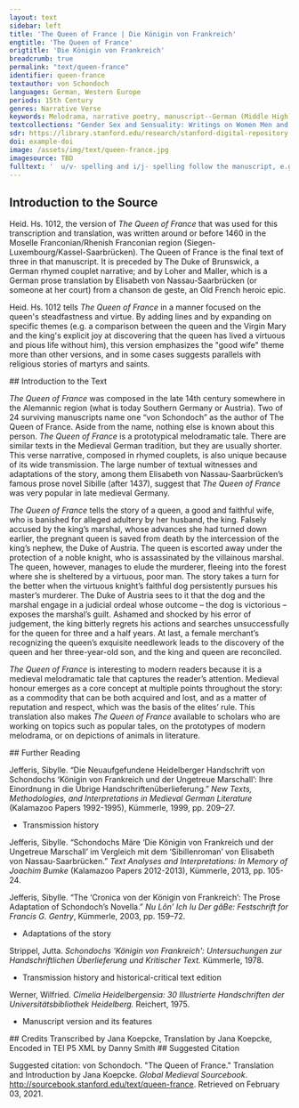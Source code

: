 ```yaml
---
layout: text
sidebar: left
title: 'The Queen of France | Die Königin von Frankreich'
engtitle: 'The Queen of France'
origtitle: 'Die Königin von Frankreich'
breadcrumb: true
permalink: "text/queen-france"
identifier: queen-france
textauthor: von Schondoch
languages: German, Western Europe
periods: 15th Century
genres: Narrative Verse
keywords: Melodrama, narrative poetry, manuscript--German (Middle High), wager of battle, adultery, dogs
textcollections: "Gender Sex and Sensuality: Writings on Women Men and Desire"
sdr: https://library.stanford.edu/research/stanford-digital-repository 
doi: example-doi 
image: /assets/img/text/queen-france.jpg
imagesource: TBD 
fulltext: '  u/v- spelling and i/j- spelling follow the manuscript, e.g. Heid. Hs. 1012 vnd > Standard Middle High German und; Heid. Hs. 1012 ouer > Standard Middle High German ober; Heid. Hs. 1012 dye > Standard Middle High German diu/die; Heid. Hs. 1012 lijff > Standard Middle High German lîp. Separate and compound spelling are not normalized to standard Middle High German but rather follow the manuscript and no punctuation has been added (no periods, question marks, or exclamation points; no commas, semicolons, or colons; no dashes, or hyphens; no brackets, braces, or parentheses; and no apostrophes or quotation marks). Scribal corrections, deletions and additions, mostly indicated by the rubricator with red ink, are recorded. Crossed out letters and words in the manuscript are crossed out in the edition as well. For the sake of the edition’s readability and following standard practice abbreviations and diacritical signs are expanded, and the descending s (ſ), which appears internally and initially but not at the end of words, is replaced with the round s. The rubricator’s red-ink flourishes have been disregarded after carefully analyzing their semiotic meaning. The flourishes are only used when there is an empty space on a line between the rhyme word, which is always placed at the end of a line, and the line delineating the end of the column. Which suggests that these flourishes are only decorative because they ensure that the manuscript looks uniform. The scribe at times ran out of room while writing and completed a line in an adjacent empty space. In some of these cases, the rubricator drew a red-ink line indicating where the final phrase belonged. These final phrases were added and marked by double slashes. This edition also follows the rubricator’s red-ink line indication in the manuscript, which at times deviates from the scribe’s lines. In only three places, where Heid. Hs. 1012 appears to be flawed, it is amended in a clearly referenced manner. Additions in comparison to Strippel’s edition are marked by italics. Letters and words crossed out in Heid. Hs. 1012 are marked with a strikethrough and the final phrase of a line written in an adjacent empty space in Heid. Hs. 1012 is marked with double slash marks. Des konings boich von franckrich geit hijr ain The story of the King of France is being told here DYe schrijfft bedudet so waz geschach This text tells what happened Daz man yn hoger eren sach when a fine king of France Von franckrich eynnen koninck guet rose to high esteem. Der waz vor wandel wail behuit He was flawless. Der selbe herre hat grois huiß ere The household honor of this very lord was great. Er hat eyn mynnencliches wijff He had a lovely wife. Naich wvnschen waz gestalt ir lijff She was so beautiful, Zuchtich vnde bescheyden virtuous, and modest Daz sij nyeman mochte verleyden that no one could despise her; Wer sij myt augen ain gesach whoever had seen her with his own eyes, Dat er yr jn hoger eren jachStrippel’s edition includes the following line: “Der künig hette ein marschalg” (p. 213, l.13). This line from Strippel is included in the translation because of the rhyme scheme and the subsequent text talk about an unknown “er”; it looks like the scribe made a mistake and forgot to copy this line. held her in the highest esteem. [Now the king had a marshal.]Line 11a was taken from Strippel because the rhyme scheme and the subsequent text talk about an unknown “er”; it looks like the scribe made a mistake and forgot to copy this line (p. 213, l.13). Den moyst man forten ouer all Everyone had to fear him everywhere, Alles daz er geboyt And everything that he ordered Da von die koningynnen qwam // yn noit Because of him, the queen faced great hardship Want dye koningynnen because he begged her Dye bat er vmb dye mynne for her love, Want hey ir dick heymlichen waz as he often met with her in private. Myt eren sij doch vor yeme genaß She overcame him with her honor, Daz sij durch falsche bede for such a treacherous plea Nye ouell dayt gedede would never make her commit such an evil deed, Want sij versagede yeme dogen // clich and she refused him as she should. Zu yeme so sprach dye mynnenclich The lovely lady said to him: War vmb mudes du myr dez “How can you imagine such a thing of me? Du weyß doch woil wez durch // weß You know full well Willen du daz laissen salt on whose account you must desist: Myn herre der ist dijr also holt on account of my lord, who holds you in such high esteem. Er hat gesat yn dyne hant He has placed in your hands Burge stede vnde wijde lant castles, cities, and wide lands, Durch daz du syn geweldich bist and put you in charge of them. Durch got layß mich ain argelist For the sake of Our Lord, spare me your malicious tricks Belyuen vnd bede mich nit me and do not ask me again Daz myr gee ain myne ere for anything that compromises my honor.” DEr marschalck vngetruwe sprach The faithless marshal said: Myr ist vmmer nuwee “The torment and suffering of my heart Vngemach vnd hertzen leyt are renewed daily.The syntax has been changed in the English translation for clarity of meaning. Auch hain ich ain vnderscheit What’s more, I have loved you ceaselessly Gedynet von kindez yogent since I was young. Nu laissent mich uwer dogen Now let me enjoy a secret affair with you Geneyssen vnd horent mich and grant me my pleas, Vill zarte frauwe mynnenclich dearest, beloved lady.” Do sprach die zarte mynnenclich The lovely and sweet one replied: Jch nemen is uff die true myn “On my honor, I swear, Erlaysse mich deser bede spare me this request Ee dan daz ich dich erwede or I promise Brenghe jn leyt vnd vngemach to inflict on you pain and trouble.” Der marschalg gedohte The marshal thought: O avee und owach“sprach” at the end of line 46 was substituted by “gedohte” taken from Strippel because the subsequent text makes clear that the marshal would never talk about his evil thoughts before taking leave of the queen (p. 220, l. 48); she is ignorant of his evil intentions. “Oh, woe is me! Alas! Leget sij is mynem herren vor If she passes this on to my lord, So weyß ich wail daz ich verlore I know for certain that I will lose Lijff ere vnde alle myn guet my life, my honorable position at court, and all my possessions.” Da myt der marschalk von ir schiet With this the marshal took leave of her, Vnde ginck gedencken euen and he left thinking about Wie er dye fraue brecht vmb ir // leuen how to take the lady’s life. Der koningk eyns seden plach The king was in the habit of Wanne er schinen sach den // dach getting up in a noble manner, So stunt er uff von hoger art at daybreak, Dar lijße von der frauen zart and leaving the sweet lady Vff daz er sij slayffen lyeß sleeping there, Als yn syne dogent daz hyeß as his good manners demanded of him, Want sij waz der iare nyt alt for she was young. So fore er iagen jn den walt He went hunting in the woods, Bijssen vnde beyssen with hunting dogs and with falcons. Der koningk hat auch geheissen The king had also ordered Daz man besluysse keyn durre that no door be locked Want der marschalk were dar vor because the marshal oversaw that. Also wail getruwet er dem bosewicht That is how much he trusted the villain; Er enwist von syner falscheit nyt he knew nothing of his treachery. Der koningk auch erzogen hat The king had also raised Eyn getwerg ane al missedait a blameless dwarf, Es lach vnde slyeff jn dem saille who rested and slept in the great hall. Dez nam der feyge marschalk war The cowardly marshal took him, Vnde laicht is der frauen jn die arm put him into the lady’s arms, Vnde decket es sere warm covered him up Vnde kerde es zu yrrer bruste and turned him to her breast, Daz sij is werlich nyt enwiste and she did not notice what was happening. Vnde macht er sich dannen balde Then he quickly departed Zu deme selbn walde for the woods, Jn snellicher lijst full speed, Da er synen herren wiste where he knew his lord was hunting. Do er den koning ain sach As soon as he spied the king, Vsser faltschem munde er sprach he spoke deceitful words: Layssent uwer jagen hi belyuen “Stop your hunting right now. Jr sullent anders bedryuen You should chase something else, Daz uch nu me zu hertzen gait that lies closer to your heart Vnde kummerlichen mach werden rait and that can only with great difficulty be turned from wrong to right.” Der koning sprach waz mach dat // syn The king said: “What might that be?” Der marschalk sprach de koningynne The marshal replied: “The queen, Sij pleget falscher mynne she is an adulteress, Jr sullent nu werden jnne and you have to see it for yourself. Koment mit mir drade Come with me quickly, Jr fyndent sij ain faltscher dade you will catch her in the act of infidelity.” Der koning sere erschrackt The king was very shocked Jagen er nit langer enplach and he stopped the hunt. Jn zorne fore er weder heym Furious, he rode home. Er fant die zarte wandels kein He found the dearest one as before, Dan noch slayffen ain dem bette still sleeping in her bed, Vnde sach wo sij hatte and saw that she had by her side Daz getwerch ain alle schult the blameless dwarf. Daz nam er mit vngedolt He lifted the dwarf up swiftly and angrily Alda myt synen henden with his hands Vnde sluyche is weder dye wende and slammed him against the wall– Vmb schult da id nye vmb warff All for a crime that the dwarf never committed– Byß id von synen henden starff until the king had killed the dwarf. Dye frauwe erwacht vnd sprach The lady awoke and asked: Here waz ist uwer vngemach “Sire, what troubles you, Daz yr sijt zornes also voll that you are so full of anger?” Er sprach du bose schande He replied: “You worthless disgrace, Du weist doch waill you know why! Sych wye schenlich du hij lijgest Look at how shamefully you lie here Vnde mich mit falscheit ouergist and how you drown me in deceit Myt dyner faltscher mynne with your adultery!” Herre behaldent uwer synne “Sire, be reasonable,” Sprach dye edel fraue zart said the noble and tender lady, Got weyß woil daz ich nye schuldich enwart “God knows, I am not guilty Ayn dyessen lesterlichen sachen of such immoral actions. So wye es sich auch hait gemacht Whatever might have happened, Daz muß uch got geuen zu erkennen God will unveil the truth to you Vnd mich von dießer vnschult nemen“vnschult” was translated as “schult” because the queen is talking about how God will prove that she is innocent not guilty; “vnschult” seems to be a scribal error. and take me from this blame.” Er sprach swich vnd rede nyt He replied: “Silence! Do not speak! Ich hain ain dyeßer geschiecht I find this matter Also lesterlichen funden so degrading Daz du zu dyesen stunden that you have at this hour Daz leuen moys verloren hain lost your life, Als balde ich es gefugen kan as soon as I can bring it about!” Do fugede es got daz da bij lach Now as God designed, there lived nearby Eyn furste der hies hertzoch lupolt a prince, named Duke Leopold. Als es got fugen wulde As God had intended, Der erhorte daz gebroche he heard of the crime. Vnd er waz von dez konings geslecht He belonged to the royal family, Er waz dez koningx suster kint he was the king’s sister’s child, Als men noch beschreben fynt as it is written in the books, Er waz von oysterich genant and he was from Austria. Er lyeff da er den fursten fant He hurried to the lord. Er sprach herre was zornent ir He asked: “Sire, why are you so angry? durch got daz sult yr sagen mir.“durch got” at the end of line 134 drifted onto the wrong line. Staying true to the rhyme and for clarity of meaning “durch got” was moved to the beginning of line 135. In God’s name, tell me.” Do sprach der edel koning rijch There the noble and highborn king replied: O neue layß erbarmen dich “Oh nephew, take pity on me! Myn hertzeleyt is also groiß My heart’s suffering is very great. Sijch wie dye schande ain eren blois Just look at how this disgrace So lesterlichen geworffen hait has so degradingly attacked my honor Daz ir nummer mach werden rait that it can never be made right again.” Do sprach der hirtzoch lu // polt Then Duke Leopold said: So werdent mir nummer holt “Even though you may never grant me your favor again: Myn fraue nye kein schult gewan my lady is blameless. Yemant mach sij verraden hain Someone must have betrayed her; Want ich nye faltscheit an ir sach I have never seen deceit in her.” Der koning myt zorne sprach The king replied with anger: Sij moyß verbyrnen uff eyner hort “Let her be burned at the stake!” Neyn sprach der herre erent die frucht “No”, said the Duke, “honor the child Dye sij yn yrrem lijff dreyt she carries in her womb. Dodent ir sij es wirt uch leyt If you kill her it will cause you grief Want ir anders kein erben hait because you have no other heir. Burge stede vnde wijde lant Castles, cities, and wide lands Dye yr billich sullont erffen which you will pass on by right, Willent yr sij verderffen do you want to ruin all that? Neyn werder herre dont so wail No, noble Sire, act in such a way Daz ich uch vmmer danck sal that I will be obliged to you forever: Geuent ir frijst laist sij genesen let her live until she gives birth, Vff daz ich uwer dyner moge wesen and I will continue to serve you, Also ich bin gewesten as I have in the past. Nye kein schult wart so grois // nye No guilt is so great Da enwer eyn deill genaden ain that it does not deserve a portion of mercy. Nu layst sij herre genyessen myn Now let her be for my sake, Sire, Vnde ere dy maria die koningynne and honor the Queen Mary, Dye reyne mait die got gebar the pure maiden, who gave birth to God, Vnde nement uwer dogent war and show your virtue Durch ere aller reyner wijff on behalf of the purest woman, Want sij jn yrrem lijff because the queen carries in her body Dreyt eyne swere burde a heavy burden. Jch weyß dat sij nye enwurde I know that she is not Schuldich ain deser dait guilty of this misdeed, So wye es sich gefuget hait however it transpired.” Do sprach der koning zu hant Then the king said quickly: Du weyß wail wie ich sij lijgen fant also lesterlich “You know very well how I found her lying there, so immorally. Eyn deill wil ich doch eren dich Yet I will honor you in part: Nym fure sij von den augen myn Take her, lead her out of my sight Biß sij geberet daz kindelin until she gives birth to the child. So moyß sij doch verlesen den lijff After that she must lose her life, Daz geschanten bose wijff this immoral, wicked wife.” Der hirtzoch von oesterich The Duke of Austria Nam dye fraue mynnenclich took the lovely lady Dem koning von den augen sin out of the king’s sight. Er suechte also wijden hyen He searched near and far Eynen hoichgeborn man for a highborn man Der laster noch schande nye ge // wan who was free from error and vice Der mit gantzer herscher craft and who had with heroic acts Erworffen hat rijtterschafft gained knighthood Gantz mit allen synen synen // worden by being constant in word Stede ain allen orden and deed everywhere. Dem beuall er dye fraue guet Into this man’s protection he gave the honorable lady. Er sprach nu haue sij jn diner hude He told him: “Now protect her Vnde fure sij hyn yn myn lant and escort her into my land. Biß yr got die gnade hait bekant When God is merciful to her Daz sij geberet eyn kindelyn and she bears a child, So saltu nyt langer syn then do not hesitate: Daz kint saltu brengen mir bring the child to me, Dye muder laiß hinder dijr leave the mother behind.” Der rijtter nam die fraue zart The knight took the sweet lady Dye eme da beuolen wart who had been consigned to his care. Er furte sij durch eynen wilden dan He escorted her through a wild evergreen forest. Daz gefrisch der marschalk der bose man The marshal, the wicked man, discovered this. Der wapende sich He armed himself Zu hant alda vnde reyt heymlichen na quickly and rode after them secretly Vnd ermordet den rijtter stolz and murdered the proud knight. Dye fraue floich in daz holz The lady fled into the woods. Er furte den rijtter von dem wege He dragged the knight’s corpse off the path, Vff daz nyeman ensege so that no one would discover Waz mordez da geschege that a murder had been committed In der rechter strayssen stege on the rightful road and path. Wye gerne er ayn der stede Although he wished Dye koningynnen auch ermordt het he had also murdered the queen right there and then, Do hatte sij sych verborgen she had hidden herself. Do reit er heym mit sorgen He rode home worried Do er dye fraue nit enfant because he could not find the lady. Do gedaicht er alle zu hant He quickly decided that, Ayff sij erweder qweme if she returned, Daz er yr den lijff neme he would take her life, Der morder der bosewicht the murderer, the villain. Dye fraue ginge jn leydes plijcht The lady wandered in anguish Jndem walde da sij waz through the woods where she found herself. Wurtzelen lauff vnde graß Roots, leaves and grass, Daz aß sij yn dem walde that is what she ate in the woods, Daz mynnencliche bilde this image of loveliness. Sij ginge also lange jn dem dan She walked for a long time in the evergreen forest, Biß sij zu eynem koler qwam until she came across a collier. Dye mynnencliche geslachte The lovely noblewoman Sij fraget yn waz er machte asked him what he was doing. Er sprach fraue ich birnen kolen He replied: “Milady, I am burning charcoal.” Sij sprach ist dijr da mit wolle She asked: “Does this work suit you?” Js macht dijr swartz dinen lijff “It makes your body all black”, Sprach daz mynnenclijche wijff said the lovely woman. Do sprach der koler sunder haß The collier replied kindly: Wulde got so hette ichs baß “If God had wished it things would have been better for me. Nu moyß ich durch hungers noit Now I am driven by hunger Dys doin biß ain mynen doit to keep doing this until I die.” Do sprach dye zarte koningynne The sweet queen said: Wiltu mich layssen bij dir syn “Will you permit me to stay here with you? Waz du ain fays daz helffen ich dir I will help you with whatever you undertake. Dez saltu geleuben mir You can believe what I say.” Do sprach der vil getrue man The most trustworthy man said: Jch enkan uch leyder nit gedoin “Alas, I cannot do for you Also yr wail wert weren what you are certainly worthy of, Vil frauwe zarte gehere very lovely highborn lady.” Do sprach auer dye koningyn // nen The queen responded: Lyuer frunt nu do so wail “Dear friend, now do a good deed, Dez ich dir vmmer dancken sal for which I will be forever grateful to you. Ich hain bij mir noch funff gulden I still have five gold coins with me. Dye nym jn den budel dyn Put them into your purse Vnde gang jn sneller ylen and go as quickly as you can Dez weges seben milen seven miles down the road Jn dye stat zu parijß into the city of Paris. Vnde gilt mir sijde gruyn gell vnd // wijß Buy silk for me – green, yellow and white, Swartz farbe vnde blae black and blue, Vnde auch von roder farbn and also some red colors. Vnde brenge vns na dyner wijße And bring us, as you see fit, Waz mir bedorffen zu der spyse what we need for food. Ffraget dich vmmant war du wilt If anyone asks you what you are doing, Biß der reden nyt zu milde do not be too generous with your words, Daz du myn nyt gewuges so that you do not mention me Vnde mich jn groissen kummer fuges and put me in great danger.” Der koler dede daz sij hin hies The collier did as he was told by her. Syner truwen er nit enlyeß His honesty permitted no less. Er dede daz jn dye fraue bat He did what the lady asked Vnde ging zu parijß jn die stat and went to Paris, into the city. Er galt yr waz sij wuldeStrippel’s edition includes the following line: “Und was si haben sollte” (p. 257, l. 258). This line from Strippel is included in the translation to stay true to the rhyme. He bought her what she wanted [and needed.]Line 265a was taken from Strippel to stay true to the rhyme (p. 257, l. 258). Er galt ir nalden vnde scheren He bought needles and scissors Der mynnenclichen heren for the lovely noblewoman, Vnde auch spyse dye doechte as well as food that he thought Dye sij essen moechte she would like to eat. Dye zarte ayn alle weder satz Without further ado, the lovely one Machte von sijden richen schatz created precious treasures out of silk, Vnde sante den weder jn die stat which she sent back to the city, Den koler sij es verkeuffen bat where she asked the collier to sell them. Also lyeff er uß vnde jn And so he ran in and out of the city, Biß dye zarte koningynnen until the lovely queen Eynen schonen son gebar gave birth to a handsome son. Dye zarte frauwe verdhalff // jare For three and a half years the sweet lady Jn dem wilden walde waz lived in the wild woods. Biß sij von goitz genaden genaß In the meantime, until the queen had, by the grace of God, been delivered of her child Do lach der ritter dort ermordt The murdered knight lay there, Vill verre jn dem walde doit faraway, dead in the woods, Verholen jn dem wilden danne hidden in the wild evergreen forest. Erzoichen hatte der werde man Now this noble man had personally raised Gar lijfflich eynen schonen hunt a beautiful dog. Der lecket yn da er waz wont This dog licked the body’s wounds Biß yn der hunger dannen dreiff until hunger drove it away. Langer er da nyt enbeleyff Not able to stay any longer, Er lyeff weder zu hoyffe it ran back to court Da manich apt vnd busschoff where many abbots and bishops Vnde hoge fursten sayssen and great princes were gathered, Vnde druncken vnde ayssen drinking and feasting. Der hunt gingk in den sall The dog went into the great hall Vnde sach den feygen marschalk // wail and saw the cowardly marshal walking Vor der taeffelen hyn vnde her to and fro in front of the tables. Der hunt vmb fing hin freischlich The dog attacked him viciously, Jn dye fueß vnd die beyn biting his feet and legs. Der hont zandert freislich vnd // greyn The dog bit and barked furiously, Biß der vngetruwe man until the treacherous man Den syn jn sych gewan came to his senses Vnde daichte ain dye oueldait and remembered the crime Dye er mit dem rijtter begangen hat that he had committed against the knight. Der hont forte do den doit Now fearing death, Zu hant greiff er eyn broit the dog quickly snatched a loaf of bread Vnde floich dannen balde and fled away Da hyn zu dem walde back to the forest immediately, Da syn herre ermordet lach where its master lay murdered. Dat hirde er naicht vnd dach It guarded the corpse, night and day. Dit dreiff er so manich maille It repeated these actions over and over, Er dede dem marschalk groisse quale inflicting great pain on the marshal, Er beyß yeme manche wunde dieff giving him many deep bite wounds Vnde dan weder zum walde lyeff before running back to the forest. Her uff warde der von oesterich The Duke of Austria observed this. Yeme doichte harde wunderlich He wondered greatly Daz der hont beyß den eynen why the dog attacked only one man Vnde suß anders neren keynen and ignored everyone else. Alß nu der hunt auer quam So once, when the dog returned, Vnd yn beyß vnd eyn broit nam bit the marshal, snatched a loaf of bread, Do wart yeme zu flyen ja and was about to flee again, Der hirtzoch reyt yeme allet na the duke followed it back. Do furt yn der hunt gerecht The dog led him truly Ayn dye wilde geschiecht to the place where the crime had occurred, Da syn herre ermordet lach and where its master lay murdered. Der herre von oesterich sere ersch // rack The lord of Austria was stunned. Er bekant yn wail vur daz He recognized immediately Daz er syn getruwee diner waz that this was his loyal follower. Yeme lyeffen ouer syne augen His tears flowed freely. Diß begunde der hunt schauen The dog began to notice this Vnde ergoyß vil der heysser treen and shed many bitter tears. Jch gedencken vnde wenen „I think and believe”, Sprach der hirtzoch sicherlich said the Duke with certainty, Nu sal es erfinden sych “that now it will be shown, Ain deme vngetruwen man oh you treacherous man, Du hais dimen herren vntrue gedain that you betrayed your lord.” Da mit reyt er von dannen With this he rode away Jn eyn dorff als yeme woil gezam to a village, as was fitting, Vnd geschuff dem rijtter zart and arranged that the chivalrous confidant Daz er heymlich begrauen wart be secretly buried. Vnde reyt do heym gerecht He rode directly back to court“heym” was translated as “hof” because the Duke’s home is Austria and he is riding back to the king’s court, not Austria. Vnde saget do von nymman nicht and told no one of all this. Er sprach nu wil ich woil syen He said: “Now, let’s see Waz von dem hunde sal geschien what happens with the dog.” Der marschalk eyns morgens froe Early one morning the marshal commanded Daz man slusse die porte zu that the gates be closed So wanne der hunt qweme so that when the dog came Vnde auer eyn broit neme to snatch a loaf of bread again Daz man yeme ane dede den doit it could be killed. Vill hart man yeme daz geboit His orders were followed ruthlessly. Dar na quam ouer der hunt Then the dog returned Vnde sleich zur seluer stont and sneaked in as before. Durch die lude er do dranck It pushed through the crowd Vnde verbarch sich vnder eyn banck and hid itself under a bench Biß der marschalk saß ouer disch until the marshal was seated above it at the table Man braicht yeme fleisch vnd fisch and was served meat and fish. Der hunt enwaz nit trege The dog was not sluggish. Da er fant syne wege When it had spotted a path, Er sleych vnder deme dische // dar it sneaked along under the table Vnde nam dez feygen marschalk war until it detected the cowardly marshal. Er zoich jn faste vnde beyß bijß It grabbed and bit him hard. Dem marschalk wart so heyß The marshal turned hot and Von grynen vnde zorne screamed so with pain and anger Daz der koning hogeborn That the highborn king Sprach mit luder stymmen spoke loudly, Vnde mit zornes grymme in a terrible and angry voice: Balde dodent mir den hunt “Someone, kill that dog for me at once! Der mir hait gemacht wunt It has injured Den marschalk vor den augen myn the marshal before my eyes. Dez moyß er lijden dez dodes pin For that it must suffer the pain of death!” Der hunt balde dannen ging The dog ran away instantly, Eyn broyt er uff dem f dische fing snatching a loaf of bread Vnde floich als er vur dede and fleeing as usual, Dye porte man beslossen hatte but the gates were closed Vff daz man yn doden sulde so that it could be killed. Der hunt zu hirtzoch lupolt lyeff So the dog ran to Duke Leopold, Want dem jn synem hertzen dieff because the faultless knight Lach der rijtter wandels bloyß lay close to the Duke’s heart.The syntax has been changed in the English translation for clarity of meaning. Dem spranck der hunt jn synen schoiß The dog leapt into his lap. Der koning bij yeme sas The king sat beside him, Der syner muder bruder waz Duke Leopold’s mother’s brother. Do sprach der hirtzoch dogentlich The virtuous Duke said: O lyuer herre erhorent mich “Oh, dear Sire, hear me now! Jch beden fruntlich vor desen hunt I speak as an advocate for this dog. Erleubet mir zu deser stunt Give me permission now Daz ich hude syne wart do to plead the dog’s case today Vnde uwer genade keret dar zu and see that justice is done.” Also lyefflich er yn bat He asked him so agreeably: Von dem dysche er do trat he stepped in front of the king’s table Vnde viell dem koning zu fuyß and knelt there at his feet. Er sprach ich dich eren muyß The king said: “I must respect you, Wye wail es ist wunderlich even though this case is truly strange.” Do sprach der herre von oysterich Then the lord of Austria replied: Nu horent ir lyeben herren zu “Now listen, dear Sire, Aiff got nu eyn wunder doyt to the marvel that God is displaying here. Jn kamps wisen steyt nu der hont This dog stands ready to fight a trial by combat. Er duet uch vnd den fursten kunt It is showing you and the princes Dat eme syn herre ermordet ist that its master has been murdered. Er byedet uch ain argelist It is presenting its claim to you, free of falsity, Daz yr yeme helffent stempen that you second its motion to fight. Er wilt den morder kempen The dog wants to fight a trial by combat with the murderer, Der schuldich ist ain dieser dait who is guilty of this deed. Der marschalk synen herren ermordt // hait The marshal murdered its master, Den rijtter der hie von uch foir the knight, who rode away from here from you Vnd uch jn gantzen truwen swoir after pledging complete allegiance to you, Vnde vren notz vnd ere and the marshal betrayed your fealty and honor. Nu hauent der fursten lere Now uphold royal protocol Wie man gestedige eynen kamp for carrying out such a trial by combat.” Der marschalk sich jn sorgen ramp Tormented by fear, the marshal Vnd sprach zu dem von oysterich replied to the Austrian duke: War vmb erschemet ir mich “Why do you shame me? Ich hain uch leydes nit getain I have never done you any wrong, Wez wilt ir mich genießen lain for which I would deserve this. Dez mordes ir mich zijgent hije You are accusing me of murder, Dez enwart ich schuldich nye of which I have never been guilty.” Der hirtzoch begunde zu sagen The Duke started saying: Herre enlaist uch nyt bedragen “Sire, if you are a just judge, Ayff ir eyn rechter richter sijt do not let yourself be deceived.The syntax has been changed in the English translation for clarity of meaning. So rijchtet schiere dez ist zijt Dispense justice now, it is time. Dye fursten wissent alle waill The princes all know well Wie man mit hunden kempen sall how to fight a trial by combat with dogs.” Der koning eyn alden rijtter ain sach The king spied an old knight Durch recht gerich er zu yme // sprach and as a just judge he said to him: Sage ain so wie du dich verstais “So that I can fulfill my legal duty Want du so vill gesehen hais tell me how you believe this should be done, Daz ich myn recht er fulleStrippel’s edition includes the following line: “Wie man hie kempfen sülle” (p. 282, l. 380). This line from Strippel is included in the translation to stay true to the rhyme. because you have seen so much,The syntax has been changed in the English translation for clarity of meaning. [and how the trial by combat should take place here,] Daz nyemant geschie keyn gewalt so that it is a fair fight. Du bist der jare wail so alt You are so old Wanttu gesehen hais so vill that you have seen a lot. Jd enwirt nit der kinder spill It will not be child’s play. Hye sullent kempen hunde vnd lude Here dogs and humans will fight a trial by combat, Js gilt hyn hals vnde hude risking their necks.” Der rijtter sprach ich weis wail The knight said: “I know very well Wye man mit hunden kempen sal how to fight a trial by combat with dogs. Auer sprichet yemant baß But if someone else knows better, Dem sullent ir folgen ane haß you should follow him. Man sal eynnen bengel nemen A cudgel should be selected Den sal men dem marschalk geuen and given to the marshal, Armen dick vnd elen lanck as thick and as long as an arm. Daz ist myn rait vnd myn gedanck That is my advice and my sentiment. Keyn ander gewere er nit endarff He is not allowed any other defense – Von keynerley wapen scharff no sharp weapon of any kind – Jntgain dem selben hunde against this dog. Dye zende jn syme munde The teeth in its mouth, Da mit der hunt sich weren sal with these the dog shall defend itself Vnde er sich wail behelffen sal and protect itself well.” Do fraget man vmb die slecht vnd auch die crumme All were asked if this was just or unjust. Do dochte man rijtter vnd knecht Everyone, both knights and followers, Daz ordel sin slecht vnd recht found the decision to be just and reasonable. Dat ordel wart do gesacht Then the decision was announced, Vnde eyn kreyß gemacht and a circle was set up Alzu der selber zijt all at the same time. Der marschalk jn groisser nijt With great hostility the marshal Jn den creitz er do tratt stepped into the circle. Der hirtzoch die lude batt The Duke asked the people, Armen vnde rijchen ain alle spot rich and poor, earnestly, Daz sij yeme hulffen beden got to support him in imploring God Daz er dem hunde hulffe dede to help the dog, Dar na daz er hette recht if it was in the right. Do wart gekempt so faste Then the most ferocious trial by combat began: Eyn icklicher hat ouerlaste each had the upper hand Von dem anderen genuych over the other one in turns. Der morder uff den hunt sluch The murderer struck the dog Daz er zu der erden boych so that it fell to the ground. Syn crafft den hont nit bedrouh His strength did not frighten the dog. Er spranck mit eyn sprung snel Swiftly it leapt Dem morder ain dye kell for the murderer’s throat Den munt er zu samen slo sloyß and closed its mouth, Myt bijssen gaff er yeme manchen // stoiß biting him again and again, Daz yeme dat bloit uff die fueß viel so that blood gushed onto his feet. Der morder uff die erde viell The murderer fell to the ground. Jme wart von noden also heyß Agony seared him. Der hunt eme syn kelle zu beiß The dog was tearing at his throat. Er wurgede eme gorgel vnd granß It choked his throat Recht als er wer gewest eyn ganß just as if he were a goose, Biß der morder mit groisser noit until the murderer, in great torment, Dye hende zu dem hemel boit raised his hands heavenwards Vnde dede kunt den fursten daz and announced to the lords Daz er dez dodes schuldich waz that he was guilty of the murder. Do daz der koning horde When the king heard this Do hieß er daz man storde he ordered that the dog be pulled away Von dem morder den hunt from the murderer. Der koning zu der seluer stont The king then Ffraget den k morder wez meren asked the murderer to report Aiff er dez mordez schul were if he was guilty of the murder Dar vmb er gekempet hette da for which he had fought the trial by combat. Do sprach der morder leyder ja The murderer replied: “Alas, yes.” Sage feyge bosewicht “Tell me, you cowardly villain, Waz ist dins mordes geschicht what is the story of this murder, Daz du uff dir weist of which you have convicted yourself, Vnde mir so lange vor geist and which you have kept secret from me for so long?” Do sprach der morder segeloiß The defeated murderer replied: myn kummer der ist also grois “My anguish is so great Jch forten ich moge geneßen nit and I fear I cannot survive. Dar vmb uch myn hertz vergyet That is why my heart now confesses to you Waz ich boißheit hain gedain the evil I have committed: Den rijtter ich ermordet hain I murdered the knight, Der myt uwer frauen foyr who escorted your lady away Vnde uch jn gantzen truen swoir and who pledged complete allegiance to you, uwer notz vnde ere and I betrayed your fealty and honor. Nu horet ir fursten here Now listen, high lord. Dye koningynnen die bat ich vmb // de myne I begged the queen for her love. Vmb daz sij mir versaget Because she refused me Do schoyff ich ir grois hertzenleit I caused her great suffering and heartache. Daz getwerg ich slayffen droich I carried the sleeping dwarf Zu der edeler frauen clug to the noble, beautiful lady. Jch laycht es yr ain die brust I laid it close to her breast, Daz sij werlich nit enwist so carefully that she did not notice what was happening, Daz munt ain munt rurte mouth touching mouth. Myt falscheyt ich uch dar furte I deceitfully led you there, Daz sij gedodet werden solde so that she would be killed, Want sij myner nit enwulde because she did not want me.” Der koning schre owee owach The king screamed: “Oh, woe is me! Alas! Hertzenleyt vnd vngemach Heartache and torment Dat ich nu muß vmmer rijden will ride me Nu vnde zu allen zijden now and forever, Dat ich der reynen frauen zart because I showed the pure sweet lady Ye so vngenedich wart no mercy.” Von jamer er sich selber sluych Out of grief he beat himself. Mit trenen er syn hende twoch His hands were washed Dye yeme da ouergussen by overflowing tears. Syn augen yeme flussen He wept greatly. Er rauffte sich sere vnde faste He tore his hair out violently and vigorously. Er sprach wo bistu edeler gast He said: “Where are you, noble lost one? Eyn reyne frucht eyn zart // lijff Flawless character, lovely body, Du vill hogeboren // wijff highborn lady, En sal ich dich nit na myner gelust shall I never again when I desire it Dich nummer gedruck ain myn // brust press you to my bosom? O herre got so muden ich dir Oh, mighty God, I beg you, Daz du den doit sendes mir send me death Vmb diese groisse missedait because of the great crime Dye myn lijff begangen hait I have committed!” Der koning sprach sage bosewigt The king said: “Tell me, villain, Vnd en hele mir nummer nit and do not hide it from me, War myn frauwe beqweme what happened to my lady Do du den rijtter nemes after you took Den lijff sunder schulde the blameless knight’s life?” Er sprach herre uwer hulde He replied: “Sire, I am beyond the reach Dye is mir gar vnwege of your favor.The syntax has been changed in the English translation for clarity of meaning. Myn frauwe enwas nit drege My lady was not slow. Do ich dem rijtter nam den lijff When I took the knight’s life, Do floich daz mynnencliche wijff the lovely woman fled Also verre jn den dann so far into the evergreen forest Jch enwist nit war sij quam that I do not know what happened to her.” Der koninck den hencker hies The king ordered the executioner Daz er yeme all syn gleder zu sties to break all of his limbs, Want er is woil verdyenet hat which he well deserved. Er heys reyden eyn guit ratt He ordered the preparation of a solid execution wheel. Dar uff sat man den morder The murderer was put on it. Er nam eyn ende bitter He came to a miserable end. Viell schiere boden wart gesant Messengers were sent straight away, Boden uß jn alle lant throughout the country, Abe man id vermen verneme to discover if anyone knew So war dye frauwe komen wer what had happened to the lady. Man suecht sij hyn vnde her They looked for her everywhere, Von yr enhort men keyne mere but there was no news of her. Dyß verzoich sich verdhalf jare The search continued for three and a half years, Bis die schone fraue clare until the pure and beautiful lady Sant kauffmanschaff jn die stat sent goods to the city Dye sij selber hatte gemacht that she had made herself. Na yr so groiße jamer waz There was so much grief on her behalf. Jn der statt eyn frauwe saß Now in the city there lived a lady, Dye yrrem boden sijde gaff who gave silk to her broker, Da er sij zu keuffen plach who was accustomed to buying and selling it. Sijde wolde der boden keuffen The broker wanted to sell her some silk. Dye kremers sprach ich muß lauffen The tradeswoman said: “I have to run. Beyde myn eyn cleyne wile Wait a minute for me. Jch komen jn sneller ylen I will come back quickly. Jch gain jn daz neiste huyß I am going next door.” Alsus lyeff die frauwe hin uβ And then the lady, delighted, Ffrolich uff den berch raced up the hill, Want sij erkant woil daz werck because, as a master craftswoman, Dat id machte die koningynne she had recognized the silk embroidery Myt yren zarten henden fyn made by the queen Want sij waß eyn meisteryn with her dainty, delicate hands.The syntax has been changed in the English translation for clarity of meaning. Sy lyeff uff die burg zu hant She ran right to the castle, Da sij den koning fant where she found the king. Sij hijes yr gebn boden broit She demanded messenger bread as a reward. Sij sprach herre nu habent kein noit She said: “Sire, your troubles are over! Jch hoffen myn frauwe wandels frij I believe that my constant lady Von goitz gnaden funden sij has been found by the grace of God.” Der koning waz der meren fro The king was overjoyed by this news. Ain die fraue lyeff er do He ran to the lady, Vnde koste sij ain yrren munt kissed her on her mouth Vnde sprach wo ist myns heiles funt and said: “Where can I find my fortune, Dye mir myn leben hait getroist who has always comforted and believed in me? Hilff herre daz ich werde erloyst Help me, Lord, deliver me Von sorgen vnd von arbeit from the sorrow, hardship, Vnd jamer den myn hertze dreytt and grief that burden my heart. Nu enpynt mich armen man I’m a miserable man; release me Von groissen sorgen die ich hain from these great sorrows that I have.” Do sprach die fraue dogentlich The virtuous lady replied: Nemet von uch den von oysterich “Take the Duke of Austria Vnde kompt mit mir jn den gadem and come with me to the merchant’s booth, Da werdent ir entladen where you will be freed Von groisser sorgen ouerlast from the mighty burden of your great sorrows. Da vindet ir eynen werden gast You will find an honorable stranger there. Ffraget jn er saget uch woil Ask him and he will indeed tell you Wo man myn fraue finden sal where my lady can be found.” Der koning nit lenger enbeyt The king no longer hesitated: Zu dem hertzochen er do reyt he rode to the duke Jn freuden richen synnen and in joyful anticipation Zu der koningynnen they set out for the queen. Do gesach er wo der kauffman // stunt He saw where the merchant was standing, Als noch die kaufflude gerne dont as merchants usually do Dye da kaufmanschaff dryuen when they are conducting trade. Der bode nit langer moicht blyuen The broker wanted to leave. Der koning fragede den selben knecht The king asked this merchant: Sage ain vnd sage recht “Tell me and tell me truly, Wan haistu die penwert braicht from where did you bring these goods?” Der koler sich balde bedaicht The collier bethought himself quickly. Er sprach ich komen uß engellant He replied: “I come from England, Von dannen bin ich her gesant I was sent here from there Vnde bin komen also her and that is how I have come here.” Der koning sprach jn rechter ger The king said, driven by true desire: Dyß werck wircket eyn frau fyn “This embroidery has been made by a highborn lady. Wyse mich balde die meistoryn Show me that master craftswoman immediately! Vnde sagestu nyt die warheit And if you do not tell me the truth, Der doyt dir von mir geschiet I will have you killed.” Der koler quam jn kommer groiß The collier was overcome by anxiety, Myt trenen er sich sere begoyß and he wept greatly. Er sprach myt groissem leyde He spoke with great anguish: Gelouent mir mit urem eyde “Swear to me on your troth Daz yr dem zarten wyfe that the sweet woman Nyt enschaid ain yrren lyff will not be harmed Da mit sij bedrubet sij or caused any grief.” Der hirtzoch stunt na da bij The Duke was standing close by. Er sprach uff die true myn He said: “I pledge on my honor, Dar vur wil ich burge sin that it will be as you say.” Der koler sprach wilt ir schauen The collier said: “If you wish to see Dye mynnencliche frauwee the lovely lady, So koment mit mir jn das holz then come with me into the woods Vnde gesyet die fraue stolz and you will behold the highborn lady. Sij hait sich gar ergeuen She has given herself over completely Jn eyn vil heylich leben to an utterly holy life: Cleyne sint yr dye locke her hair is short, Sij dreyt ain eyn graen rock she wears a gray robe, Myt flijße hait sij vor den gebeden and she prays diligently for the one Der ir zu eynem man wart geben who was given to her as a spouse.” Der koning waz der meren fro This news pleased the king, Daz sij sich hatte gehalden also that she had lived Als eyn regelerynnen as if she were a nun Aldurch dye godes mynne entirely for the love of God. Durch godes willen sij daz duet She is doing this by the will of God, Ayn den si sich gelayssen hait to whom she has entrusted herself. Der koning sprach nu sage mir The king said: “Now tell me, Vff welche zijt quam sij zu dir when did she come to you?” Er sprach daz ist verdhalf jare The collier said: “Three and a half years ago Daz dye zarte frauwe clare the pure and sweet lady Zu mir quam jn den dan came to me in the evergreen forest. Dar na sij balde eyn kint gewan Soon after she gave birth to a child, Daz ist eyn schoner knabe a handsome boy. Mit flijße ich eme gedinet habe I have served him diligently, Broderlich ain allen wanck like a brother, faithfully. Myr wart die zijt nye zu lanck The years went by quickly.” Der koning sich bedaichte The king came to a decision. Er lyeße syn hertz zu raste He allowed his heart to rest, Daz also sere besweret waz which had been so very heavy. Zu hoyffe lyeß er wißen daz He let it be known at court Daz syne frauwe reyne gehere that his pure highborn lady Myt goitz gnaden funden were had been found by the grace of God. Dye welt wart der meren fro The people were overjoyed by this news. Myt dem koning zoich man do They, and the king, Myt mancher ritter schar and a large band of knights, all together Zu dem jungen rijtter fursten gar they rode into the forestwith her dainty, delicate hands.The syntax has been changed in the English translation for clarity of meaning. Do hyn zu dem walde to the young prince. Do sprach der koler balde There the collier said immediately Zu dem koning von hoger art to the king with the greatest respect: Herre laissent uwer gebroche “Sire, desist from all this noise. Myn fraue ist also gemuet My lady’s state of mind is such Wer weder godes willen duet that she is frightened ofwith her dainty, delicate hands.The syntax has been changed in the English translation for clarity of meaning. Den schuwet sij gar sere anyone who acts against God’s will. Herre nu volget myner lere Sire, follow my advice Vnde komet mit mir heymlich dar and come with me quietly. Wirt myn frauwe dez geruchtz // gewar If my lady becomes aware of all this shouting Dan birget sij sich jn der geschicht she will hide herself away in the thickets Daz mir sij kunnen fynden nicht so that we will not be able to find her. Der walt ist grois vnd lanck The forest is deep and wide. Dez sorget alles myn gedanck This weighs upon my mind. Sij fortet anders ir wilt sij doden Otherwise she will fear that you wish to kill her.” Der koning dede waz man jn hieß The king did as he was told Vff daz er funde die getrue // dyet so that he would find this faithful servant, Dye er so lange hat verlorn who had been lost for so long. Der koning hoichgeboren The highborn king Volgede dem gueden manne followed the virtuous man Want syn rait yme woil bequam because his advice was entirely in the king’s interest. Er ging gutlich da hyn stain He followed him there confidently, Biß er bij die hutte quam until he came to the hut. Da wart yeme freude kunt Now he knew joy, Want er fant muder vnd kint for he had found mother and child. Der junge furste lyeff vogel schiessen The young prince was out hunting birds. Daz kint begunde verdryessen The child became annoyed Do is der lude also vil gesach when he saw so many people. Vyll balde is zu der muder sprach He said to his mother straightaway: Sage mir lyue moder myn “Tell me, dear mother, Waz geruchtes mach dit syn what might this shouting be? Waz dunt dye lude hye What are these people doing here?” Dye koningynnen vor die hutte // ging The queen went in front of the hut Vnde sach wo r der konig her zoich and saw the king approaching. Sij nam daz kint vnd floych She picked up the child and fled, Wye gerne sij geflogen were but however much she wanted to escape Doch so waz daz kint so swere the child was too heavy. S Wye gerne sij geflygen wulde She wanted to escape Der koning dede als er sulde but the king acted as he should. Er lyeff yr snellichen na He raced after her. Er sprach erbarmet uch fraue He said: “Milady, take pity Ouer mich armen man on me; I’m a miserable man, Want ich hain uch vnrecht gedain because I have done you such wrong Daz ich biß ain den junxten dag that until Judgement Day Nummer wail gebuyssen mag I will not be able to ever atone for my sins. O zarte wijff ain argelist Oh, sweet lady without guile, Zeune mir dat du edel bist show me how sublime you are Vnde buet mir fruntlich dynen gruiß by greeting me kindly.” Er viell yr neder ain die fueß He fell at her feet Vnde weynde also sere and wept greatly Von der groisser swere out of the great anguish Dye yeme waz wederfaren that had befallen him. Er neych sijch gutlich zu yren armen He bowed down in submission to her. Er sprach ich wil nummer uff stain He said: “I will never get up again, Jch wil vor dyne hulde hain unless I have your favor.” Der jamer da yr hertz ainfing His misery moved her heart. Do koste er sij Den koning sij lijfflich vmb fing She embraced the king lovingly. Do koste er sij vor yren mont He kissed her on the mouth. Er sprach geloifft sij got dusent stont He said: “Praise be God a thousandfold Daz ich dich fraue funden hain that I have found you, milady. Dez wil ich mich d ain die true lain For this I will surrender myself to loyalty.” Er kuste yr augen vnd geleder He kissed her eyes and limbs. Eyn gantz suyn vnd freden There they both made peace Von yn beyden do erginck and reconciled.The syntax has been changed in the English translation for clarity of meaning. Daz lyue kint er vmbfing He embraced the lovely child Vnde sprach zu yeme bermenclichen and said to it pitifully: Hette ich nu gedodet dich “If I had killed you So were myn sele versencket my soul would have been sunk Vnd jn den hellen grunt erdrenckt and drowned in the depths of hell, Myn lyeffe crone myns hertzen bant you my crown of life, seal upon my heart. Daz haistu vor wail bekant You knew this, Du vill hoichgeloyffter got oh mighty God. Du haist mir geholffen usser noit You helped me out of difficulty. Dyne genade lyeß mich nye Your grace has never abandoned me. Jch hain mit freuden funden hye With joy I have found here Dye ich zu troist hat erkoren the one whom I chose as my companion, Vnde daz lyue kint usser and the lovely child, Hoger art geboren born of noble birth Von yrme zarten lyue from her tender body, Dye mir zu eynem wijffe the one who was Waz gegeuen given to me as a wife. Nu willen mir vnß leuen Now we will turn our lives Gantz keren ain hern crist entirely to Lord Christ Want er vnß aller helffer ist for he is the helper of all of us.” Hije myt dese rede eyn ende hait This is the end of this story. Js waz dem koler eyn selige dayt A great good fortune it was for the collier Daz dye frauwe bij jn qwam that the lady came to him. Er wart dar na eyn selich man He became a fortunate man. Der koning eme alle syn armoidt verdreiff The king rid him of all of his poverty. Er gaff eme sloße vnd dorffer He gave him castles and villages Vnde yn jn synen hoff and brought him to court Want er daz kint usβ dauff hoiff where he received the child at his baptism, Dez dye koningynnen bij yeme waz genessen because the queen had delivered the child with him. Sunder allerley weessen Free of all harm, Hat sij sijch gehalden jn dem walde she survived in the forest. Sij waz dach nit sere alt She was not very old. Sije behyelt yre ere She kept her honor Vnd waz dogentlich zu eren and had virtuously honored Dem ouersten koning rijch that Sovereign Mighty King, Der alle ding gelonen mach who can reward anything, Js sij naicht oder dagh whether it is day or night, Jn hemell aiff uff erden on earth or in heaven. Dye rede laissen mir nu gewerlich Let the story now be Vnde dancken gode von hemelrich and thank God in heaven, Dem synt alle ding mogelijch who can do anything. Hije mit hait diß buech eyn ende This is the end of the book. Got vns alle von sunden wende May God protect us all from sin. Amen Amen. '
---
```

## Introduction to the Source 
<p>Heid. Hs. 1012, the version of <em>The Queen of France</em> that was used for this transcription and translation, was written around or before 1460 in the Moselle Franconian/Rhenish Franconian region (Siegen-Luxembourg/Kassel-Saarbrücken). The Queen of France is the final text of three in that manuscript. It is preceded by The Duke of Brunswick, a German rhymed couplet narrative; and by Loher and Maller, which is a German prose translation by Elisabeth von Nassau-Saarbrücken (or someone at her court) from a chanson de geste, an Old French heroic epic.</p> <p>Heid. Hs. 1012 tells <em>The Queen of France</em> in a manner focused on the queen's steadfastness and virtue. By adding lines and by expanding on specific themes (e.g. a comparison between the queen and the Virgin Mary and the king's explicit joy at discovering that the queen has lived a virtuous and pious life without him), this version emphasizes the "good wife" theme more than other versions, and in some cases suggests parallels with religious stories of martyrs and saints.</p>
## Introduction to the Text 
<p><em>The Queen of France</em> was composed in the late 14th century somewhere in the Alemannic region (what is today Southern Germany or Austria). Two of 24 surviving manuscripts name one “von Schondoch” as the author of The Queen of France. Aside from the name, nothing else is known about this person. <em>The Queen of France</em> is a prototypical melodramatic tale. There are similar texts in the Medieval German tradition, but they are usually shorter. This verse narrative, composed in rhymed couplets, is also unique because of its wide transmission. The large number of textual witnesses and adaptations of the story, among them Elisabeth von Nassau-Saarbrücken’s famous prose novel Sibille (after 1437), suggest that <em>The Queen of France</em> was very popular in late medieval Germany.</p> <p><em>The Queen of France</em> tells the story of a queen, a good and faithful wife, who is banished for alleged adultery by her husband, the king. Falsely accused by the king’s marshal, whose advances she had turned down earlier, the pregnant queen is saved from death by the intercession of the king’s nephew, the Duke of Austria. The queen is escorted away under the protection of a noble knight, who is assassinated by the villainous marshal. The queen, however, manages to elude the murderer, fleeing into the forest where she is sheltered by a virtuous, poor man. The story takes a turn for the better when the virtuous knight’s faithful dog persistently pursues his master’s murderer. The Duke of Austria sees to it that the dog and the marshal engage in a judicial ordeal whose outcome – the dog is victorious – exposes the marshal’s guilt. Ashamed and shocked by his error of judgement, the king bitterly regrets his actions and searches unsuccessfully for the queen for three and a half years. At last, a female merchant’s recognizing the queen’s exquisite needlework leads to the discovery of the queen and her three-year-old son, and the king and queen are reconciled.</p> <p><em>The Queen of France</em> is interesting to modern readers because it is a medieval melodramatic tale that captures the reader’s attention. Medieval honour emerges as a core concept at multiple points throughout the story: as a commodity that can be both acquired and lost, and as a matter of reputation and respect, which was the basis of the elites’ rule. This translation also makes <em>The Queen of France</em> available to scholars who are working on topics such as popular tales, on the prototypes of modern melodrama, or on depictions of animals in literature.</p>
## Further Reading 
<p>Jefferis, Sibylle. “Die Neuaufgefundene Heidelberger Handschrift von Schondochs ‘Königin von Frankreich und der Ungetreue Marschall’: Ihre Einordnung in die Übrige Handschriftenüberlieferung.” <em>New Texts, Methodologies, and Interpretations in Medieval German Literature</em> (Kalamazoo Papers 1992-1995), Kümmerle, 1999, pp. 209–27.</p> <ul> <li>Transmission history</li> </ul> <p dir="ltr" id="docs-internal-guid-a9a9cba3-7fff-cf22-ef17-335c652b5768">Jefferis, Sibylle. “Schondochs Märe ‘Die Königin von Frankreich und der Ungetreue Marschall’ im Vergleich mit dem ‘Sibillenroman’ von Elisabeth von Nassau-Saarbrücken.”<em> Text Analyses and Interpretations: In Memory of Joachim Bumke</em> (Kalamazoo Papers 2012-2013), Kümmerle, 2013, pp. 105-24.</p> <p>Jefferis, Sibylle. “The ‘Cronica von der Königin von Frankreich’: The Prose Adaptation of Schondoch’s Novella.” <em>Nu Lôn’ Ich Iu Der gâBe: Festschrift for Francis G. Gentry</em>, Kümmerle, 2003, pp. 159–72.</p> <ul> <li>Adaptations of the story</li> </ul> <p>Strippel, Jutta. <em>Schondochs 'Königin von Frankreich': Untersuchungen zur Handschriftlichen Überlieferung und Kritischer Text. </em>Kümmerle, 1978.</p> <ul> <li>Transmission history and historical-critical text edition</li> </ul> <p>Werner, Wilfried. <em>Cimelia Heidelbergensia: 30 Illustrierte Handschriften der Universitätsbibliothek Heidelberg.</em> Reichert, 1975.</p> <ul> <li>Manuscript version and its features</li> </ul>
## Credits
Transcribed by Jana Koepcke, 
Translation by Jana Koepcke, 
Encoded in TEI P5 XML by Danny Smith
## Suggested Citation
<p>Suggested citation: von Schondoch.  "The Queen of France." Translation and Introduction by Jana Koepcke. <em>Global Medieval Sourcebook</em>. <a href="http://sourcebook.stanford.edu/text/queen-france">http://sourcebook.stanford.edu/text/queen-france</a>. Retrieved on February 03, 2021.</p>